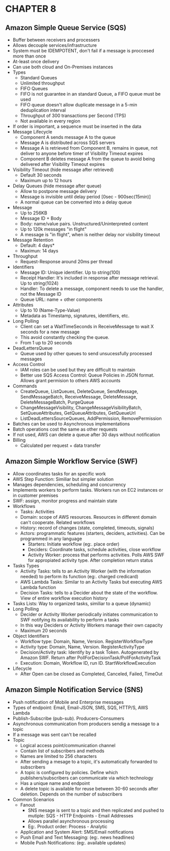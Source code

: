 # CHAPTER 8

## Amazon Simple Queue Service (SQS)

* Buffer between receivers and processers
* Allows decouple services/infrastructure
* System must be IDEMPOTENT, don't fail if a message is proccesed more than once
* At-least once delivery
* Can use both cloud and On-Premises instances
* Types
  * Standard Queues
  * Unlimited throughput
  * FIFO Queues
  * FIFO is not guarantee in an standard Queue, a FIFO queue must be used
  * FIFO queue doesn't allow duplicate message in a 5-min deduplication interval
  * Throughput of 300 transactions per Second (TPS)
  * Not available in every region
* If order is important, a sequence must be inserted in the data
* Message Lifecycle
  * Component A sends message A to the queue
  * Message A is distributed across SQS servers
  * Message A is retrieved from Component B, remains in queue, not deliver to anyone before timer of Visibility Timeout expires
  * Component B deletes message A from the queue to avoid being delivered after Visibility Timeout expires
* Visibility Timeout (hide message after retrieved)
  * Default 30 seconds
  * Maximum up to 12 hours
* Delay Queues (hide message after queue)
  * Allow to postpone message delivery
  * Message is invisible until delay period [0sec - 900sec(15min)]
  * A normal queue can be converted into a delay queue
* Message
  * Up to 256KB
  * Message ID + Body
  * Body: name/value pairs. Unstructured/Uninterpreted content
  * Up to 120k messages "in flight"
  * A message is "in flight", when is neither delay nor visibility timeout
* Message Retention
  * Default: 4 days*
  * Maximun: 14 days
* Throughput
  * Request-Response around 20ms per thread
* Identifiers
  * Message ID: Unique identifier. Up to string(100)
  * Receipt Handler: It's included in response after message retrieval. Up to string(1024)
  * Handler: To delete a message, component needs to use the handler, not the Message ID
  * Queue URL: name + other components
* Attributes
  * Up to 10 (Name-Type-Value)
  * Metadata as Timestamp, signatures, identifiers, etc.
* Long Polling
  * Client can set a WaitTimeSeconds in ReceiveMessage to wait X seconds for a new message
  * This avoid constantly checking the queue.
  * From 1 up to 20 seconds
* DeadLettersQueue
  * Queue used by other queues to send unsucessfully processed messages
* Access Control
  * IAM roles can be used but they are difficult to maintain
  * Better use SQS Access Control: Queue Policies in JSON format. Allows grant permision to others AWS accounts
* Commands
  * CreateQueue, ListQueues, DeleteQueue, SendMessage, SendMessageBatch, ReceiveMessage, DeleteMessage, DeleteMessageBatch, PurgeQueue
  * ChangeMessageVisibility, ChangeMessageVisibilityBatch, SetQueueAttributes, GetQueueAttributes, GetQueueUrl
  * ListDeadLettersSourceQueues, AddPermission, RemovePermission
* Batches can be used to Asynchronous implementations
* Batch operations cost the same as other requests
* If not used, AWS can delete a queue after 30 days without notification
* Billing
  * Calculated per request + data transfer

## Amazon Simple Workflow Service (SWF)

* Allow coordinates tasks for an specific work
* AWS Step Function: Similiar but simpler solution
* Manages dependencies, scheduling and concurrency
* Implements workers to perform tasks. Workers run on EC2 instances or in customer premises
* SWF: assign, monitor progress and maintain state
* Workflows
  * Tasks: Activities
  * Domain: scope of AWS resources. Resources in different domain can't cooperate. Related workflows
  * History: record of changes (state, completed, timeouts, signals)
  * Actors: programmatic features (starters, deciders, activities). Can be programmed in any language
    * Starters: Initiate workflow (eg:. place order)
    * Deciders: Coordinate tasks, schedule activities, close workflow
    * Activity Worker: process that performs activities. Polls AWS SWF for appropiated activity type. After completion return status
* Tasks Types
  * Activity Tasks: tells to an Activity Worker (with the information needed) to perform its function (eg:. charged credicard)
  * AWS Lambda Tasks: Similar to an Activity Tasks but executing AWS Lambda function
  * Decision Tasks: tells to a Decider about the state of the workflow. View of entire workflow execution history
* Tasks Lists: Way to organized tasks, similiar to a queue (dynamic)
* Long Polling
  * Decider or Activity Worker periodically initiates communication to SWF notifying its availability to perform a tasks
  * In this way Deciders or Activity Workers manage their own capacity
  * Maximum 20 seconds
* Object Identifiers
  * Workflow type: Domain, Name, Version. RegisterWorkflowType
  * Activity type: Domain, Name, Version. RegisterActivityType
  * Decision/Activity task: Identify by a task Token. Autogenerated by Amazon SWF. Return after PollForDecisionTask/PollForActivityTask
  * Execution: Domain, Workflow ID, run ID. StartWorkflowExecution
* Lifecycle
  * After Open can be closed as Completed, Canceled, Failed, TimeOut

## Amazon Simple Notification Service (SNS)

* Push notification of Mobile and Enterprise messages
* Types of endpoint: Email, Email-JSON, SMS, SQS, HTTP/S, AWS Lambda
* Publish-Subscribe (pub-sub). Producers-Consumers
* Asynchronous communication from producers sendig a message to a topic
* If a message was sent can't be recalled
* Topic
  * Logical access point/communication channel
  * Contain list of subscribers and methods
  * Names are limited to 256 characters
  * After sending a mesage to a topic, it's automatically forwarded to subscribers
  * A topic is configured by policies. Define which publishers/subscribers can communicate via which technology
  * Has a unique name and endpoint
  * A delete topic is available for reuse between 30-60 seconds after deletion. Depends on the number of subscribers
* Common Scenarios
  * Fanout
    * SNS mesage is sent to a topic and then replicated and pushed to mutiple: SQS - HTTP Endpoints - Email Addresses
    * Allows parallel asynchronous processing
    * Eg:. Product order: Process - Analytic
  * Application and System Alert: SMS/Email notifications
  * Push Email and Text Messaging: (eg:. news headlines)
  * Mobile Push Notifications: (eg:. available updates)
